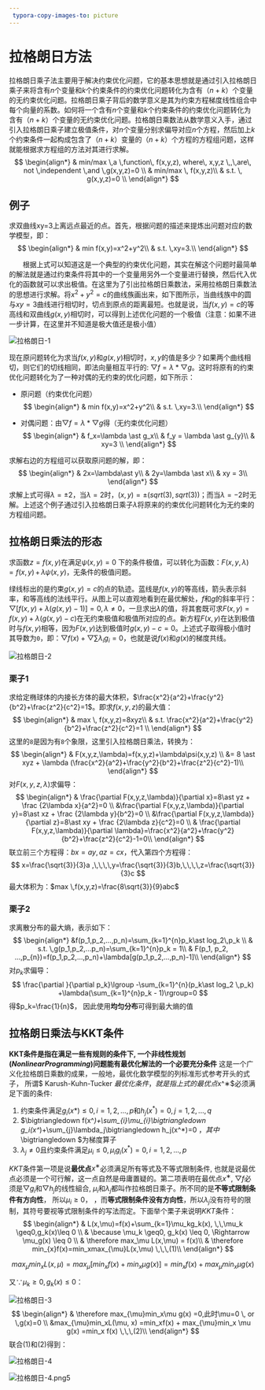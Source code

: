 ```yaml
---
 typora-copy-images-to: picture
---
```


# 拉格朗日方法

拉格朗日乘子法主要用于解决约束优化问题，它的基本思想就是通过引入拉格朗日乘子来将含有$n$个变量和$k$个约束条件的约束优化问题转化为含有$（n+k）$个变量的无约束优化问题。拉格朗日乘子背后的数学意义是其为约束方程梯度线性组合中每个向量的系数。如何将一个含有$n$个变量和$k$个约束条件的约束优化问题转化为含有$（n+k）$个变量的无约束优化问题。拉格朗日乘数法从数学意义入手，通过引入拉格朗日乘子建立极值条件，对$n$个变量分别求偏导对应$n$个方程，然后加上$k$个约束条件一起构成包含了$（n+k）$变量的$（n+k）$个方程的方程组问题，这样就能根据求方程组的方法对其进行求解。
$$
\begin{align*}
& min/max \,a \,function\, f(x,y,z), where\, x,y,z \,,\,are\, not \,independent \,and \,g(x,y,z)=0 \\
& min/max \, f(x,y,z)\\
& s.t. \, g(x,y,z)=0 \\
\end{align*}
$$

## 例子
求双曲线xy=3上离远点最近的点。首先，根据问题的描述来提炼出问题对应的数学模型，即：
$$
\begin{align*}
& min f(x,y)=x^2+y^2\\
& s.t. \,xy=3.\\
\end{align*}
$$

　　根据上式可以知道这是一个典型的约束优化问题，其实在解这个问题时最简单的解法就是通过约束条件将其中的一个变量用另外一个变量进行替换，然后代入优化的函数就可以求出极值。在这里为了引出拉格朗日乘数法，采用拉格朗日乘数法的思想进行求解。将$x^2+y^2=c$的曲线族画出来，如下图所示，当曲线族中的圆与$xy=3$曲线进行相切时，切点到原点的距离最短。也就是说，当$f(x,y)=c$的等高线和双曲线$g(x,y)$相切时，可以得到上述优化问题的一个极值（注意：如果不进一步计算，在这里并不知道是极大值还是极小值）

![拉格朗日-1](D:\work\Notes\base\picture\拉格朗日-1.png)

现在原问题转化为求当$f(x,y)$和$g(x,y)$相切时，$x,y$的值是多少？如果两个曲线相切，则它们的切线相同，即法向量相互平行的: $\bigtriangledown f=\lambda\ast \bigtriangledown g$。这时将原有的约束优化问题转化为了一种对偶的无约束的优化问题，如下所示：

-  原问题（约束优化问题）
  $$
  \begin{align*}
  & min f(x,y)=x^2+y^2\\
  & s.t. \,xy=3.\\
  \end{align*}
  $$

- 对偶问题：由$\bigtriangledown f=\lambda\ast \bigtriangledown g$得（无约束优化问题）
  $$
  \begin{align*}
  & f_x=\lambda \ast g_x\\
  & f_y = \lambda \ast g_{y}\\
  & xy=3 \\
  \end{align*}
  $$




求解右边的方程组可以获取原问题的解，即：
$$
\begin{align*}
& 2x=\lambda\ast y\\
& 2y=\lambda \ast x\\
& xy = 3\\
\end{align*}
$$
求解上式可得$λ=\pm 2$，当$λ=2$时，$(x,y)=\pm(sqrt(3), sqrt(3))$；而当$λ=-2$时无解。上述这个例子通过引入拉格朗日乘子$λ$将原来的约束优化问题转化为无约束的方程组问题。

## 拉格朗日乘法的形态

求函数$z=f(x,y)$在满足$\psi(x,y)=0$ 下的条件极值，可以转化为函数：$F(x,y,\lambda)=f(x,y)\,+\,\lambda\psi(x,y)$，无条件的极值问题。

绿线标出的是约束$g(x,y)=c$的点的轨迹。蓝线是$f(x,y)$的等高线，箭头表示斜率，和等高线的法线平行。从图上可以直观地看到在最优解处，$f$和$g$的斜率平行：$\bigtriangledown[f(x,y)+\lambda(g(x,y)-1)]=0,\,\lambda\neq0$，一旦求出$\lambda$的值，将其套既可求$F(x,y)=f(x,y)+λ(g(x,y)−c)$在无约束极值和极值所对应的点。新方程$F(x,y)$在达到极值时与$f(x,y)$相等，因为$F(x,y)$达到极值时$g(x,y)−c=0$。上述式子取得极小值时其导数为`0`，即：$\bigtriangledown f(x)+\bigtriangledown \sum\lambda_{i}g_i=0$，也就是说$f(x)$和$g(x)$的梯度共线。

![拉格朗日-2](D:\work\Notes\base\picture\拉格朗日-2.png)

### 栗子1

求给定椭球体的内接长方体的最大体积，$\frac{x^2}{a^2}+\frac{y^2}{b^2}+\frac{z^2}{c^2}=1$。即求$f(x,y,z)$的最大值：
$$
\begin{align*}
& max \, f(x,y,z)=8xyz\\
& s.t. \frac{x^2}{a^2}+\frac{y^2}{b^2}+\frac{z^2}{c^2}=1 \\
\end{align*}
$$
这里的`8`是因为有`8`个象限，这里引入拉格朗日乘法，转换为：
$$
\begin{align*}
& F(x,y,z,\lambda)=f(x,y,z)+\lambda\psi(x,y,z) \\
&= 8 \ast xyz + \lambda (\frac{x^2}{a^2}+\frac{y^2}{b^2}+\frac{z^2}{c^2}-1)\\
\end{align*}
$$
对$F(x,y,z,\lambda)$求偏导：
$$
\begin{align*}
& \frac{\partial F(x,y,z,\lambda)}{\partial x}=8\ast yz + \frac {2\lambda x}{a^2}=0 \\
&\frac{\partial F(x,y,z,\lambda)}{\partial y}=8\ast xz + \frac {2\lambda y}{b^2}=0 \\
&\frac{\partial F(x,y,z,\lambda)}{\partial z}=8\ast xy + \frac {2\lambda z}{c^2}=0 \\
& \frac{\partial F(x,y,z,\lambda)}{\partial \lambda}=\frac{x^2}{a^2}+\frac{y^2}{b^2}+\frac{z^2}{c^2}-1=0\\
\end{align*}
$$
联立前三个方程得：$bx=ay,\,az=cx$，代入第四个方程得：
$$
x=\frac{\sqrt{3}}{3}a ,\,\,\,\,y=\frac{\sqrt{3}}{3}b,\,\,\,\,z=\frac{\sqrt{3}}{3}c
$$
最大体积为：$max \,f(x,y,z)=\frac{8\sqrt{3}}{9}abc$

### 栗子2

求离散分布的最大熵，表示如下：
$$
\begin{align*}
&f(p_1,p_2,...,p_n)=\sum_{k=1}^{n}p_k\ast log_2\,p_k \\
& s.t. \,g(p_1,p_2,...p_n)=\sum_{k=1}^{n}p_k = 1\\
& F(p_1, p_2, ...,p_{n})=f(p_1,p_2,...,p_n)+\lambda[g(p_1,p_2,...,p_n)-1]\\
\end{align*}
$$
对$p_k$求偏导：
$$
\frac{\partial }{\partial p_k}\lgroup -\sum_{k=1}^{n}(p_k\ast log_2 \,p_k) +\lambda(\sum_{k=1}^{n}p_k - 1)\rgroup=0
$$
得$p_k=\frac{1}{n}$， 因此使用**均匀分布**可得到最大熵的值

## 拉格朗日乘法与KKT条件

**KKT条件是指在满足一些有规则的条件下, 一个非线性规划$(Nonlinear Programming)$问题能有最优化解法的一个必要充分条件** 这是一个广义化拉格朗日乘数的成果，一般地，最优化数学模型的列标准形式参考开头的式子， 所谓$ Karush-Kuhn-Tucker $最优化条件，就是指上式的最优点$x^∗$必须满足下面的条件:

1. 约束条件满足$g_i(x*)\leq 0,\,i=1,2,...,p$和$h_j(x^*)=0,\,j=1,2,...,q$
2. $\bigtriangledown f(x^*)+\sum_{i}\mu_{i}\bigtriangledown g_i(x^*)+\sum_{j}\lambda_j\bigtriangledown h_j(x^*)=0 $，其中$\bigtriangledown $为梯度算子
3.  $\lambda_j \neq 0$且约束条件满足$\mu _i\leq0,\mu_ig_i(x^*)=0,i=1,2,...,p$

$KKT$条件第一项是说**最优点**$x^∗$必须满足所有等式及不等式限制条件, 也就是说最优点必须是一个可行解，这一点自然是毋庸置疑的。第二项表明在最优点$x^∗$, $\bigtriangledown f$必须是$\bigtriangledown g_i$和$\bigtriangledown h_j$的线性組合, $\mu_i$和$\lambda _j$都叫作拉格朗日乘子。所不同的是**不等式限制条件有方向性**， 所以$\mu _i \geq 0$， ，而**等式限制条件没有方向性**，所以$\lambda_j$没有符号的限制，其符号要视等式限制条件的写法而定。下面举个栗子来说明$KKT$条件：
$$
\begin{align*}
& L(x,\mu)=f(x)+\sum_{k=1}\mu_kg_k(x), \,\,\mu_k \geq0,g_k(x)\leq 0 \\
& \because  \mu_k \geq0, g_k(x) \leq 0, \Rightarrow  \mu_g(x) \leq 0 \\
& \therefore max_\mu L(x,\mu) = f(x)\\
& \therefore min_{x}f(x)=min_xmax_{\mu}L(x,\mu) \,\,\,(1)\\
\end{align*}
$$

$$
max_{\mu}min_{x}L(x,\mu)=max_{\mu}[min_xf(x)+min_x\mu g(x)]=min_xf(x) + max_{\mu}min_x \mu g(x)
$$

又$\because \mu_k\geq 0, g_k(x)\leq0$：

![拉格朗日-3](D:\work\Notes\base\picture\拉格朗日-3.png)
$$
\begin{align*}
& \therefore max_{\mu}min_x\mu g(x) =0,此时\mu=0 \, or \,g(x)=0 \\
&max_{\mu}min_xL(\mu, x) =min_xf(x) + max_{\mu}min_x \mu g(x) =min_x f(x) \,\,\,(2)\\
\end{align*}
$$
联合(1)和(2)得到：

![拉格朗日-4](D:\work\Notes\base\picture\拉格朗日-4.png)

![拉格朗日-4.png5](D:\work\Notes\base\picture\拉格朗日-4.png5.png)